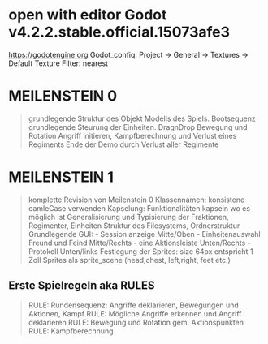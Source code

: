 # open with editor Godot v4.2.2.stable.official.15073afe3 
https://godotengine.org
Godot_confiq:
	Project -> General -> Textures -> Default Texture Filter: nearest

# MEILENSTEIN 0
> grundlegende Struktur des Objekt Modells des Spiels. Bootsequenz
> grundlegende Steurung der Einheiten. DragnDrop Bewegung und Rotation
> Angriff initieren, Kampfberechnung und Verlust eines Regiments
> Ende der Demo durch Verlust aller Regimente

# MEILENSTEIN 1
> komplette Revision von Meilenstein 0
> Klassennamen: konsistene camleCase verwenden
> Kapselung: Funktionalitäten kapseln wo es möglich ist
> Generalisierung und Typisierung der Fraktionen, Regimenter, Einheiten
> Struktur des Filesystems, Ordnerstruktur
> Grundlegende GUI: 
	- Session anzeige Mitte/Oben
	- Einheitenauswahl Freund und Feind Mitte/Rechts
	- eine Aktionsleiste Unten/Rechts
	- Protokoll Unten/links
> Festlegung der Sprites: size 64px entspricht 1 Zoll
> Sprites als sprite_scene (head,chest, left,right, feet etc.)

## Erste Spielregeln aka RULES
> RULE: Rundensequenz: Angriffe deklarieren, Bewegungen und Aktionen, Kampf
> RULE: Mögliche Angriffe erkennen und Angriff deklarieren
> RULE: Bewegung und Rotation gem. Aktionspunkten
> RULE: Kampfberechnung
